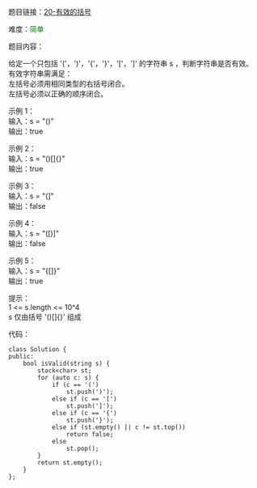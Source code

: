 题目链接：[20-有效的括号](https://leetcode-cn.com/problems/valid-parentheses/)

难度：<font color="Green">简单</font>

题目内容：

给定一个只包括 '('，')'，'{'，'}'，'\['，']' 的字符串 s ，判断字符串是否有效。<br>
有效字符串需满足：<br>
左括号必须用相同类型的右括号闭合。<br>
左括号必须以正确的顺序闭合。

示例 1：<br>
输入：s = "()"<br>
输出：true

示例 2：<br>
输入：s = "()[]{}"<br>
输出：true

示例 3：<br>
输入：s = "(]"<br>
输出：false

示例 4：<br>
输入：s = "(\[)]"<br>
输出：false

示例 5：<br>
输入：s = "{[]}"<br>
输出：true

提示：<br>
1 <= s.length <= 10^4<br>
s 仅由括号 '()[]{}' 组成


代码：
```
class Solution {
public:
    bool isValid(string s) {
        stack<char> st;
        for (auto c: s) {
            if (c == '(')
                st.push(')');
            else if (c == '[')
                st.push(']');
            else if (c == '{')
                st.push('}');
            else if (st.empty() || c != st.top())
                return false;
            else
                st.pop();
        }
        return st.empty();
    }
};
```